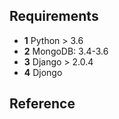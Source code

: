 ## Requirements
- **1** Python > 3.6
- **2** MongoDB: 3.4-3.6
- **3** Django > 2.0.4
- **4** Djongo 

## Reference 

